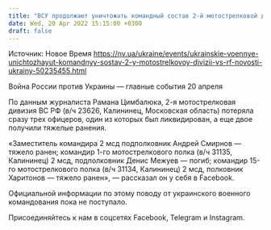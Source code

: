 ```yaml
---
title: "ВСУ продолжают уничтожать командный состав 2-й мотострелковой дивизии ВС РФ"
date: Wed, 20 Apr 2022 15:15:00 +0300
draft: false
---
```

Источник: Новое Время https://nv.ua/ukraine/events/ukrainskie-voennye-unichtozhayut-komandnyy-sostav-2-y-motostrelkovoy-divizii-vs-rf-novosti-ukrainy-50235455.html


Война России против Украины — главные события 20 апреля

По данным журналиста Рамана Цимбалюка, 2-я мотострелковая дивизия ВС РФ (в/ч 23626, Калининец, Московская область) потеряла сразу трех офицеров, один из которых был ликвидирован, а еще двое получили тяжелые ранения.

«Заместитель командира 2 мсд подполковник Андрей Смирнов — тяжело ранен; командир 1-го мотострелкового полка (в/ч 31135, Калининец) 2 мсд, подполковник Денис Межуев — погиб; командир 15-го мотострелкового полка (в/ч 31134, Калининец) 2 мсд, полковник Харитонов — тяжело ранен», — рассказал он у себя в Facebook.

Официальной информации по этому поводу от украинского военного командования пока не поступало.

Присоединяйтесь к нам в соцсетях Facebook, Telegram и Instagram.
